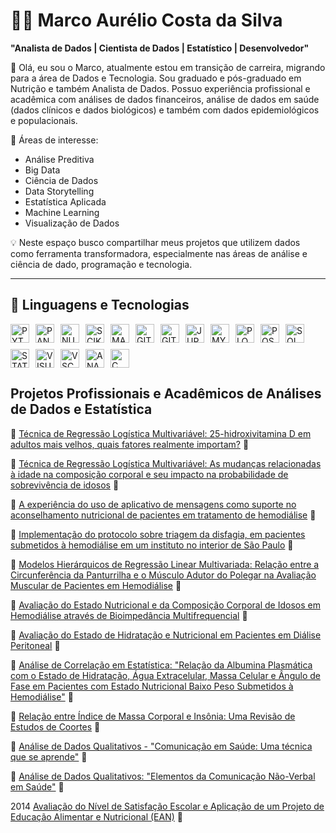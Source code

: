 # 👨‍💻 Marco Aurélio Costa da Silva

**"Analista de Dados | Cientista de Dados | Estatístico | Desenvolvedor"**

👋 Olá, eu sou o Marco, atualmente estou em transição de carreira, migrando para a área de Dados e Tecnologia. Sou graduado e pós-graduado em Nutrição e também Analista de Dados. Possuo experiência profissional e acadêmica com análises de dados financeiros, análise de dados em saúde (dados clínicos e dados biológicos) e também com dados epidemiológicos e populacionais. 

🎯 Áreas de interesse:
- Análise Preditiva
- Big Data
- Ciência de Dados
- Data Storytelling
- Estatística Aplicada
- Machine Learning
- Visualização de Dados 

💡 Neste espaço busco compartilhar meus projetos que utilizem dados como ferramenta transformadora, especialmente nas áreas de análise e ciência de dado, programação e tecnologia.

---
## 🤖 Linguagens e Tecnologias

<div style="display: flex; flex-wrap: wrap; gap: 10px;">
    <img 
        alt="PYTHON"
        title="PYTHON" 
        width="30px" 
        src="https://cdn.jsdelivr.net/gh/devicons/devicon@latest/icons/python/python-original.svg"           
    />
    <img 
        alt="PANDAS"
        title="PANDAS" 
        width="30px" 
        src="https://cdn.jsdelivr.net/gh/devicons/devicon@latest/icons/pandas/pandas-original-wordmark.svg"           
    />
    <img 
        alt="NUMPY"
        title="NUMPY" 
        width="30px" 
        src="https://cdn.jsdelivr.net/gh/devicons/devicon@latest/icons/numpy/numpy-original.svg"           
    />        
    <img 
        alt="SCIKITLEARN"
        title="SCIKITLEARN" 
        width="30px" 
        src="https://cdn.jsdelivr.net/gh/devicons/devicon@latest/icons/scikitlearn/scikitlearn-original.svg"           
    />
    <img 
        alt="MATPLOTLIB"
        title="MATPLOTLIB" 
        width="30px" 
        src="https://cdn.jsdelivr.net/gh/devicons/devicon@latest/icons/matplotlib/matplotlib-original.svg"           
    />
    <img 
        alt="GIT"
        title="GIT" 
        width="30px" 
        src="https://cdn.jsdelivr.net/gh/devicons/devicon@latest/icons/git/git-original-wordmark.svg"           
    /> 
    <img 
        alt="GITHUB"
        title="GITHUB" 
        width="30px" 
        src="https://cdn.jsdelivr.net/gh/devicons/devicon@latest/icons/github/github-original-wordmark.svg"           
    /> 
    <img 
        alt="JUPYTER"
        title="JUPYTER" 
        width="30px" 
        src="https://cdn.jsdelivr.net/gh/devicons/devicon@latest/icons/jupyter/jupyter-original-wordmark.svg"           
    /> 
    <img 
        alt="MYSQL"
        title="MYSQL" 
        width="30px" 
        src="https://cdn.jsdelivr.net/gh/devicons/devicon@latest/icons/mysql/mysql-original.svg"           
    /> 
    <img 
        alt="PLOTLY"
        title="PLOTLY" 
        width="30px" 
        src="https://cdn.jsdelivr.net/gh/devicons/devicon@latest/icons/plotly/plotly-original.svg"           
    />      
    <img 
        alt="POSTGRESQL"
        title="POSTGRESQL" 
        width="30px" 
        src="https://cdn.jsdelivr.net/gh/devicons/devicon@latest/icons/postgresql/postgresql-original.svg"           
    /> 
    <img 
        alt="SQLDEVELOPER"
        title="SQLDEVELOPER" 
        width="30px" 
        src="https://cdn.jsdelivr.net/gh/devicons/devicon@latest/icons/sqldeveloper/sqldeveloper-original.svg"           
    />
    <img 
        alt="STATA"
        title="STATA" 
        width="30px" 
        src="https://cdn.jsdelivr.net/gh/devicons/devicon@latest/icons/stata/stata-original-wordmark.svg"           
    />
    <img 
        alt="VISUALSTUDIO"
        title="VISUALSTUDIO" 
        width="30px" 
        src="https://cdn.jsdelivr.net/gh/devicons/devicon@latest/icons/visualstudio/visualstudio-original.svg"           
    />
    <img 
        alt="VSCODE"
        title="VSCODE" 
        width="30px" 
        src="https://cdn.jsdelivr.net/gh/devicons/devicon@latest/icons/vscode/vscode-original.svg"           
    />
    <img 
        alt="ANACONDA"
        title="ANACONDA" 
        width="30px" 
        src="https://cdn.jsdelivr.net/gh/devicons/devicon@latest/icons/anaconda/anaconda-original.svg"           
    />
    <img 
        alt="C"
        title="C" 
        width="30px" 
        src="https://cdn.jsdelivr.net/gh/devicons/devicon@latest/icons/c/c-original.svg"           
    />
</div>


## Projetos Profissionais e Acadêmicos de Análises de Dados e Estatística 

🎲 [Técnica de Regressão Logística Multivariável: 25-hidroxivitamina D em adultos mais velhos, quais fatores realmente importam?](<URL_DO_REPOSITORIO>) 📂

🎲 [Técnica de Regressão Logística Multivariável: As mudanças relacionadas à idade na composição corporal e seu impacto na probabilidade de sobrevivência de idosos](<URL_DO_REPOSITORIO>) 📂

🎲 [A experiência do uso de aplicativo de mensagens como suporte no aconselhamento nutricional de pacientes em tratamento de hemodiálise](<URL_DO_REPOSITORIO>) 📂

🎲 [Implementação do protocolo sobre triagem da disfagia, em pacientes submetidos à hemodiálise em um instituto no interior de São Paulo](<URL_DO_REPOSITORIO>) 📂

🎲 [Modelos Hierárquicos de Regressão Linear Multivariada: Relação entre a Circunferência da Panturrilha e o Músculo Adutor do Polegar na Avaliação Muscular de Pacientes em Hemodiálise](<URL_DO_REPOSITORIO>) 📂

🎲 [Avaliação do Estado Nutricional e da Composição Corporal de Idosos em Hemodiálise através de Bioimpedância Multifrequencial](<URL_DO_REPOSITORIO>) 📂

🎲 [Avaliação do Estado de Hidratação e Nutricional em Pacientes em Diálise Peritoneal](<URL_DO_REPOSITORIO>) 📂

🎲 [Análise de Correlação em Estatística: "Relação da Albumina Plasmática com o Estado de Hidratação, Água Extracelular, Massa Celular e Ângulo de Fase em Pacientes com Estado Nutricional Baixo Peso Submetidos à Hemodiálise"]( <URL_DO_REPOSITORIO>) 📂

🎲 [Relação entre Índice de Massa Corporal e Insônia: Uma Revisão de Estudos de Coortes](<URL_DO_REPOSITORIO>) 📂

🎲 [Análise de Dados Qualitativos - "Comunicação em Saúde: Uma técnica que se aprende"]( <URL_DO_REPOSITORIO>) 📂

🎲 [Análise de Dados Qualitativos: "Elementos da Comunicação Não-Verbal em Saúde"]( <URL_DO_REPOSITORIO>) 📂

2014 [Avaliação do Nível de Satisfação Escolar e Aplicação de um Projeto de Educação Alimentar e Nutricional (EAN)](<URL_DO_REPOSITORIO>) 📂

       
                    
          
        
          
      
           
          
            
             
     
          
         
          
            
          
